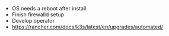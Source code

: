 - OS needs a reboot after install
- Finish firewalld setup
- Develop operator
- https://rancher.com/docs/k3s/latest/en/upgrades/automated/
